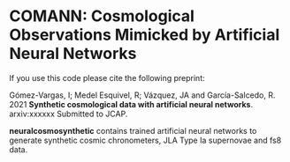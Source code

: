 # COMANN: Cosmological Observations Mimicked by Artificial Neural Networks

If you use this code please cite the following preprint:

Gómez-Vargas, I; Medel Esquivel, R; Vázquez, JA and García-Salcedo, R. 2021 **Synthetic cosmological data with artificial neural networks**. arxiv:xxxxxx Submitted to JCAP.

**neuralcosmosynthetic** contains trained artificial neural networks to generate synthetic cosmic chronometers, JLA Type Ia supernovae and fs8 data.
